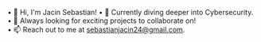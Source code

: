 • 👋 Hi, I'm Jacin Sebastian! 
• 🌱 Currently diving deeper into Cybersecurity.  
• 🤝 Always looking for exciting projects to collaborate on!  
• 📫 Reach out to me at sebastianjacin24@gmail.com.  
